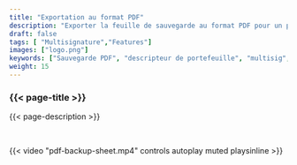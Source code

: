 ```yaml
---
title: "Exportation au format PDF"
description: "Exporter la feuille de sauvegarde au format PDF pour un portefeuille MultiSig"
draft: false
tags: [ "Multisignature","Features"]
images: ["logo.png"]
keywords: ["Sauvegarde PDF", "descripteur de portefeuille", "multisig", "exporter"]
weight: 15
---
```


### {{< page-title >}} 
{{< page-description >}} 

<br>


{{< video "pdf-backup-sheet.mp4" controls  autoplay muted playsinline >}}
